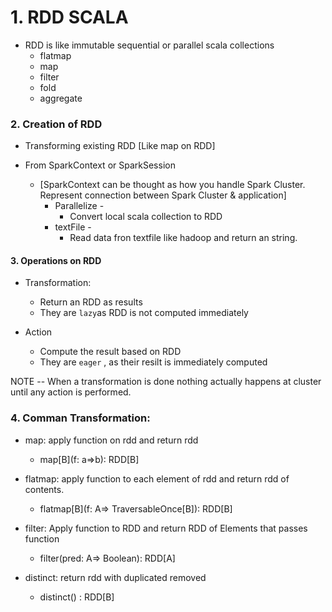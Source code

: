 # 1. RDD SCALA
*   RDD is like immutable sequential or parallel scala collections
    * flatmap
    * map
    * filter
    * fold
    * aggregate

### 2. Creation of RDD
*   Transforming existing RDD   [Like map on RDD]
*   From SparkContext or SparkSession 

    *   [SparkContext can be thought as how you handle Spark Cluster. Represent connection between Spark Cluster & application]
        *   Parallelize - 
            *   Convert local scala collection to RDD
        *   textFile    - 
            *   Read data fron textfile like hadoop and return an string.



#### 3. Operations on RDD

*   Transformation:
    *   Return an RDD as results
    *   They are `lazy`as RDD is not computed immediately

*   Action
    *   Compute the result based on RDD
    *   They are `eager` , as their resilt is immediately computed


NOTE -- When a transformation is done nothing actually happens at cluster until any action is performed.


### 4. Comman Transformation:
*   map: apply function on rdd and return rdd
    *   map[B](f: a=>b): RDD[B]

*   flatmap: apply function to each element of rdd and return rdd of contents.
    *   flatmap[B](f: A=> TraversableOnce[B]): RDD[B]

* filter: Apply function to RDD and return RDD of Elements that passes function

    *   filter(pred: A=> Boolean): RDD[A]
* distinct: return rdd with duplicated removed
    *   distinct() : RDD[B]